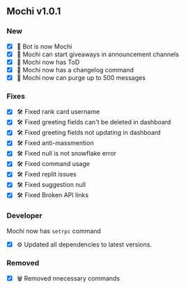 ## Mochi v1.0.1

### New

* [x] 🤖 Bot is now Mochi
* [x] 📜 Mochi can start giveaways in announcement channels
* [x] 📜 Mochi now has ToD
* [x] 📜 Mochi now has a changelog command
* [x] 📜 Mochi now can purge up to 500 messages

### Fixes
- [x] 🛠 Fixed rank card username
- [x] 🛠 Fixed greeting fields can't be deleted in dashboard
- [x] 🛠 Fixed greeting fields not updating in dashboard
- [x] 🛠 Fixed anti-massmention
- [x] 🛠 Fixed null is not snowflake error
- [x] 🛠 Fixed command usage
- [x] 🛠 Fixed replit issues
- [x] 🛠 Fixed suggestion null
- [x] 🛠 Fixed Broken API links

### Developer
Mochi now has `setrpc` command
- [x] ⚙️ Updated all dependencies to latest versions.

### Removed
* [x] 🗑️ Removed nnecessary commands


